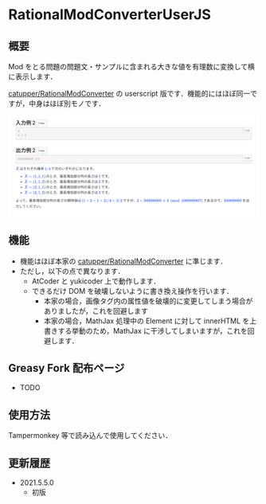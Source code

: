 RationalModConverterUserJS
=====

## 概要

Mod をとる問題の問題文・サンプルに含まれる大きな値を有理数に変換して横に表示します．


[catupper/RationalModConverter](https://github.com/catupper/RationalModConverter) の userscript 版です．機能的にはほぼ同一ですが，中身はほぼ別モノです．

![Sample Image](images/20210505-00.png "Sample")


## 機能

- 機能はほぼ本家の [catupper/RationalModConverter](https://github.com/catupper/RationalModConverter) に準じます．
- ただし，以下の点で異なります．
  - AtCoder と yukicoder 上で動作します．
  - できるだけ DOM を破壊しないように書き換え操作を行います．
    - 本家の場合，画像タグ内の属性値を破壊的に変更してしまう場合がありましたが，これを回避します
    - 本家の場合，MathJax 処理中の Element に対して innerHTML を上書きする挙動のため，MathJax に干渉してしまいますが，これを回避します．


## Greasy Fork 配布ページ

- TODO


## 使用方法

Tampermonkey 等で読み込んで使用してください．


## 更新履歴

- 2021.5.5.0
  - 初版
